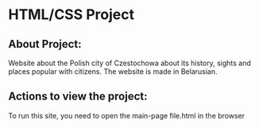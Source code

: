# HTML/CSS Project

## About Project:

Website about the Polish city of Czestochowa about its history, sights and places popular with citizens. The website is made in Belarusian.

## Actions to view the project:

To run this site, you need to open the main-page file.html in the browser
